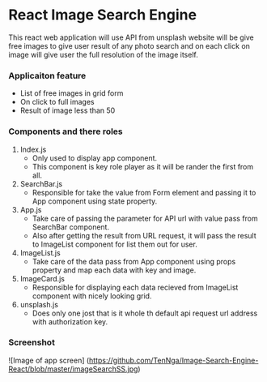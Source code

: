 # React Image Search Engine

This react web application will use API from unsplash website will be give free images to give user result of any photo search and on each click on image will give user the full resolution of the image itself. 

### Applicaiton feature

* List of free images in grid form
* On click to full images
* Result of image less than 50

### Components and there roles

1. Index.js
	- Only used to display app component.
	- This component is key role player as it will be rander the first from all.
2. SearchBar.js
	- Responsible for take the value from Form element and passing it to App component using state property. 
3. App.js
	- Take care of passing the parameter for API url with value pass from SearchBar component.
	- Also after getting the result from URL request, it will pass the result to ImageList component for list them out for user.
4. ImageList.js
	- Take care of the data pass from App component using props property and map each data with key and image.
5. ImageCard.js 
	- Responsible for displaying each data recieved from ImageList component with nicely looking grid. 
6. unsplash.js
	- Does only one jost that is it whole th default api request url address with authorization key. 

### Screenshot
![Image of app screen]
(https://github.com/TenNga/Image-Search-Engine-React/blob/master/imageSearchSS.jpg)

